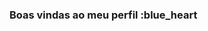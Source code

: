 ### Boas vindas ao meu perfil :blue_heart

<!--Meu nome é Marcelo Paludetto

- Estou estudando na [Alura](https://www.alura.com.br)
- Estou me desenvolvendo na linguagem JavaScript
- Utilizo esse espaço para minha organização e compartilhamento dos meus projetos desenvolvidos

### Você pode entrar em contato comigo :mailbox

vviniictrl@gmail.com

@vviniictrl

![descrição do GIF](https://tenor.com/pt-BR/view/good-thursday-morning-gif-13233865275065264217)

-->
